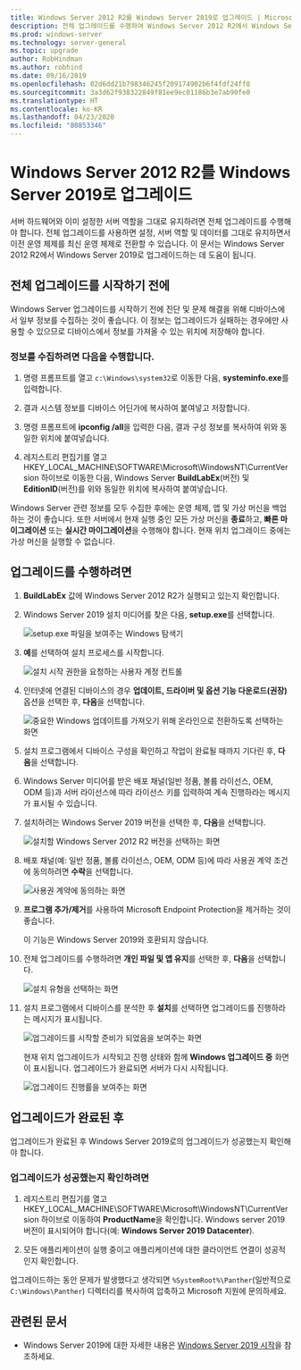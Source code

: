 ```yaml
---
title: Windows Server 2012 R2를 Windows Server 2019로 업그레이드 | Microsoft Docs
description: 전체 업그레이드를 수행하여 Windows Server 2012 R2에서 Windows Server 2019로 업그레드하는 방법에 대해 알아봅니다.
ms.prod: windows-server
ms.technology: server-general
ms.topic: upgrade
author: RobHindman
ms.author: robhind
ms.date: 09/16/2019
ms.openlocfilehash: 02d6dd21b798346245f209174902b6f4fdf24ff8
ms.sourcegitcommit: 3a3d62f938322849f81ee9ec01186b3e7ab90fe0
ms.translationtype: HT
ms.contentlocale: ko-KR
ms.lasthandoff: 04/23/2020
ms.locfileid: "80853346"
---
```

# <a name="upgrade-windows-server-2012-r2-to-windows-server-2019"></a>Windows Server 2012 R2를 Windows Server 2019로 업그레이드

서버 하드웨어와 이미 설정한 서버 역할을 그대로 유지하려면 전체 업그레이드를 수행해야 합니다. 전체 업그레이드를 사용하면 설정, 서버 역할 및 데이터를 그대로 유지하면서 이전 운영 체제를 최신 운영 체제로 전환할 수 있습니다. 이 문서는 Windows Server 2012 R2에서 Windows Server 2019로 업그레이드하는 데 도움이 됩니다.

## <a name="before-you-begin-your-in-place-upgrade"></a>전체 업그레이드를 시작하기 전에

Windows Server 업그레이드를 시작하기 전에 진단 및 문제 해결을 위해 디바이스에서 일부 정보를 수집하는 것이 좋습니다. 이 정보는 업그레이드가 실패하는 경우에만 사용할 수 있으므로 디바이스에서 정보를 가져올 수 있는 위치에 저장해야 합니다.

### <a name="to-collect-your-info"></a>정보를 수집하려면 다음을 수행합니다.

1. 명령 프롬프트를 열고 `c:\Windows\system32`로 이동한 다음, **systeminfo.exe**를 입력합니다.

2. 결과 시스템 정보를 디바이스 어딘가에 복사하여 붙여넣고 저장합니다.

3. 명령 프롬프트에 **ipconfig /all**을 입력한 다음, 결과 구성 정보를 복사하여 위와 동일한 위치에 붙여넣습니다.

4. 레지스트리 편집기를 열고 HKEY_LOCAL_MACHINE\SOFTWARE\Microsoft\WindowsNT\CurrentVersion 하이브로 이동한 다음, Windows Server **BuildLabEx**(버전) 및 **EditionID**(버전)를 위와 동일한 위치에 복사하여 붙여넣습니다.

Windows Server 관련 정보를 모두 수집한 후에는 운영 체제, 앱 및 가상 머신을 백업하는 것이 좋습니다. 또한 서버에서 현재 실행 중인 모든 가상 머신을 **종료**하고, **빠른 마이그레이션** 또는 **실시간 마이그레이션**을 수행해야 합니다. 현재 위치 업그레이드 중에는 가상 머신을 실행할 수 없습니다.

## <a name="to-perform-the-upgrade"></a>업그레이드를 수행하려면

1. **BuildLabEx** 값에 Windows Server 2012 R2가 실행되고 있는지 확인합니다.

2. Windows Server 2019 설치 미디어를 찾은 다음, **setup.exe**를 선택합니다.

    ![setup.exe 파일을 보여주는 Windows 탐색기](media/upgrade-2012r2-2019/setup-2019.png)

3. **예**를 선택하여 설치 프로세스를 시작합니다.

    ![설치 시작 권한을 요청하는 사용자 계정 컨트롤](media/upgrade-2012r2-2019/start-setup-uac-box.png)

4. 인터넷에 연결된 디바이스의 경우 **업데이트, 드라이버 및 옵션 기능 다운로드(권장)** 옵션을 선택한 후, **다음**을 선택합니다.

    ![중요한 Windows 업데이트를 가져오기 위해 온라인으로 전환하도록 선택하는 화면](media/upgrade-2012r2-2019/online-updates-win-setup.png)

5. 설치 프로그램에서 디바이스 구성을 확인하고 작업이 완료될 때까지 기다린 후, **다음**을 선택합니다.

6. Windows Server 미디어를 받은 배포 채널(일반 정품, 볼륨 라이선스, OEM, ODM 등)과 서버 라이선스에 따라 라이선스 키를 입력하여 계속 진행하라는 메시지가 표시될 수 있습니다.

7. 설치하려는 Windows Server 2019 버전을 선택한 후, **다음**을 선택합니다.

    ![설치할 Windows Server 2012 R2 버전을 선택하는 화면](media/upgrade-2012r2-2019/select-os-edition.png)

8. 배포 채널(예: 일반 정품, 볼륨 라이선스, OEM, ODM 등)에 따라 사용권 계약 조건에 동의하려면 **수락**을 선택합니다.

    ![사용권 계약에 동의하는 화면](media/upgrade-2012r2-2019/license-terms.png)

9. **프로그램 추가/제거**를 사용하여 Microsoft Endpoint Protection을 제거하는 것이 좋습니다.

    이 기능은 Windows Server 2019와 호환되지 않습니다.

10. 전체 업그레이드를 수행하려면 **개인 파일 및 앱 유지**를 선택한 후, **다음**을 선택합니다.

    ![설치 유형을 선택하는 화면](media/upgrade-2012r2-2019/choose-install-upgrade.png)

11. 설치 프로그램에서 디바이스를 분석한 후 **설치**를 선택하면 업그레이드를 진행하라는 메시지가 표시됩니다.

    ![업그레이드를 시작할 준비가 되었음을 보여주는 화면](media/upgrade-2012r2-2019/ready-to-install.png)

    현재 위치 업그레이드가 시작되고 진행 상태와 함께 **Windows 업그레이드 중** 화면이 표시됩니다. 업그레이드가 완료되면 서버가 다시 시작됩니다.

    ![업그레이드 진행률을 보여주는 화면](media/upgrade-2012r2-2019/upgrading-windows-with-progress.png)

## <a name="after-your-upgrade-is-done"></a>업그레이드가 완료된 후

업그레이드가 완료된 후 Windows Server 2019로의 업그레이드가 성공했는지 확인해야 합니다.

### <a name="to-make-sure-your-upgrade-was-successful"></a>업그레이드가 성공했는지 확인하려면

1. 레지스트리 편집기를 열고 HKEY_LOCAL_MACHINE\SOFTWARE\Microsoft\WindowsNT\CurrentVersion 하이브로 이동하여 **ProductName**을 확인합니다. Windows server 2019 버전이 표시되어야 합니다(예: **Windows Server 2019 Datacenter**).

2. 모든 애플리케이션이 실행 중이고 애플리케이션에 대한 클라이언트 연결이 성공적인지 확인합니다.

업그레이드하는 동안 문제가 발생했다고 생각되면 `%SystemRoot%\Panther`(일반적으로 `C:\Windows\Panther`) 디렉터리를 복사하여 압축하고 Microsoft 지원에 문의하세요.

## <a name="related-articles"></a>관련된 문서

- Windows Server 2019에 대한 자세한 내용은 [Windows Server 2019 시작](https://docs.microsoft.com/windows-server/get-started-19/get-started-19)을 참조하세요.